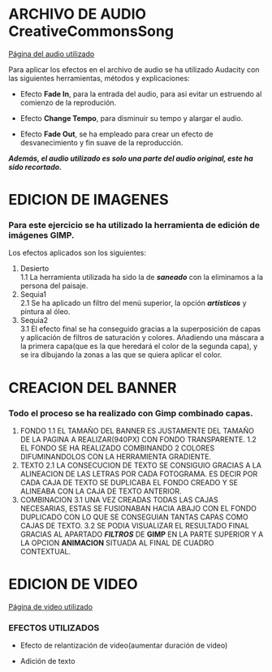 

# ARCHIVO DE AUDIO **CreativeCommonsSong**

[Página del audio utilizado](https://www.bensound.com)


Para aplicar los efectos en el archivo de audio se ha utilizado Audacity
con las siguientes herramientas, métodos y explicaciones:

+ Efecto **Fade In**, para la entrada del audio, para asi evitar un estruendo al comienzo de la reprodución.

+ Efecto **Change Tempo**, para disminuir su tempo y alargar el audio.

+ Efecto **Fade Out**, se ha empleado para crear un efecto de desvanecimiento y fin suave de la reproducción.

***Además, el audio utilizado es solo una parte del audio original, este ha sido recortado.***




# EDICION DE IMAGENES

### Para este ejercicio se ha utilizado la herramienta de edición de imágenes GIMP.

Los efectos aplicados son los siguientes:

 1. Desierto<br>
 1.1 La herramienta utilizada ha sido la de ***saneado*** con la eliminamos a la persona del paisaje.
 2. Sequia1<br>
 2.1 Se ha aplicado un filtro del menú superior, la opción ***artísticos*** y pintura al óleo.
 3. Sequia2<br>
 3.1 El efecto final se ha conseguido gracias a la superposición de capas y aplicación de filtros de saturación y colores.
 		Añadiendo una máscara a la primera capa(que es la que heredará el color de la segunda capa), y se ira dibujando la zonas a las que se quiera aplicar el color.






# CREACION DEL BANNER

### Todo el proceso se ha realizado con Gimp combinado capas.

1. FONDO
1.1 EL TAMAÑO DEL BANNER ES JUSTAMENTE DEL TAMAÑO DE LA PAGINA A REALIZAR(940PX) CON FONDO TRANSPARENTE.
1.2 EL FONDO SE HA REALIZADO COMBINANDO 2 COLORES DIFUMINANDOLOS CON LA HERRAMIENTA GRADIENTE.
2. TEXTO
2.1 LA CONSECUCION DE TEXTO SE CONSIGUIO GRACIAS A LA ALINEACION DE LAS LETRAS POR CADA FOTOGRAMA.
  	  ES DECIR POR CADA CAJA DE TEXTO SE DUPLICABA EL FONDO CREADO Y SE ALINEABA CON LA CAJA DE TEXTO ANTERIOR.
3. COMBINACION
3.1 UNA VEZ CREADAS TODAS LAS CAJAS NECESARIAS, ESTAS SE FUSIONABAN HACIA ABAJO CON EL FONDO DUPLICADO CON LO QUE SE CONSEGUIAN TANTAS CAPAS COMO CAJAS DE TEXTO.
3.2 SE PODIA VISUALIZAR EL RESULTADO FINAL GRACIAS AL APARTADO ***FILTROS*** DE **GIMP** EN LA PARTE SUPERIOR Y A LA OPCION **ANIMACION** SITUADA AL FINAL DE CUADRO CONTEXTUAL.




# EDICION DE VIDEO


  [Página de video utilizado](https://pixabay.com/es/videos/flor-desierto-karg-seca-licuadora-11053/)

### EFECTOS UTILIZADOS

+ Efecto de relantización de video(aumentar duración de video)

+ Adición de texto



